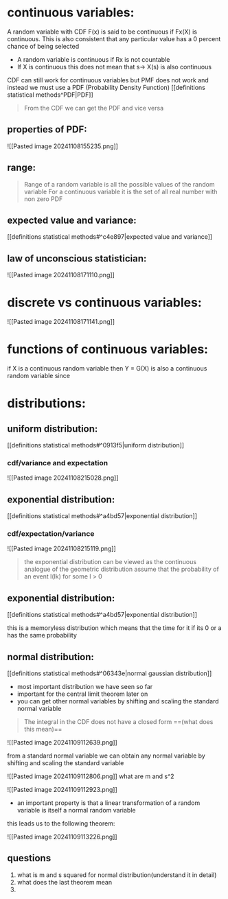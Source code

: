 # continuous variables:
A random variable with CDF F(x) is said to be continuous if Fx(X) is continuous. This is also consistent that any particular value has a 0 percent chance of being selected

- A random variable is continuous if Rx is not countable
- If X is continuous this does not mean that s-> X(s) is also continuous 

CDF can still work for continuous variables but PMF does not work and instead we must use a PDF (Probability Density Function) 
[[definitions statistical methods^PDF|PDF]]
> From the CDF we can get the PDF and vice versa 


## properties of PDF:
![[Pasted image 20241108155235.png]]

## range:
> Range of a random variable is all the possible values of the random variable 
> For a continuous variable it is the set of all real number with non zero PDF 


## expected value and variance:
[[definitions statistical methods#^c4e897|expected value and variance]]

## law of unconscious statistician:
![[Pasted image 20241108171110.png]]


# discrete vs continuous variables:
![[Pasted image 20241108171141.png]]

# functions of continuous variables:
if X is a continuous random variable then Y = G(X) is also a continuous random variable since 
# distributions:
## uniform distribution:
[[definitions statistical methods#^0913f5|uniform distribution]]
### cdf/variance and expectation
![[Pasted image 20241108215028.png]]

## exponential distribution:
[[definitions statistical methods#^a4bd57|exponential distribution]]
### cdf/expectation/variance 
![[Pasted image 20241108215119.png]]

> the exponential distribution can  be viewed as the continuous analogue of the geometric distribution
> assume that the probability of an event l(Ik) for some l > 0 


## exponential distribution:
[[definitions statistical methods#^a4bd57|exponential distribution]]

this is a memoryless distribution which means that the time for it if its 0 or a has the same probability 

## normal distribution:
[[definitions statistical methods#^06343e|normal gaussian distribution]]
- most important distribution we have seen so far 
- important for the central limit theorem later on
- you can get other normal variables by shifting and scaling the standard normal variable 

> The integral in the CDF does not have a closed form ==(what does this mean)==

![[Pasted image 20241109112639.png]]

from a standard normal variable we can obtain any normal variable by shifting and scaling the standard variable 

![[Pasted image 20241109112806.png]]
what are m and s^2

![[Pasted image 20241109112923.png]]

- an important property is that a linear transformation of a random variable is itself a normal random variable 

 this leads us to the following theorem:
 
![[Pasted image 20241109113226.png]]

## questions 
1. what is m and s squared for normal distribution(understand it in detail)
2. what does the last theorem mean 
3. 